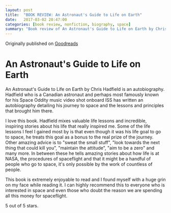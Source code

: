 ```yaml
---
layout: post
title:  "BOOK REVIEW: An Astronaut's Guide to Life on Earth"
date:   2017-03-02 20:47:00
categories: [book review, nonfiction, biography, space]
summary: "Book review of An Astronaut's Guide to Life on Earth by Chris Hadfield"
---
```

Originally published on [Goodreads](https://www.goodreads.com/review/show/1149139987)

# An Astronaut's Guide to Life on Earth
An Astronaut's Guide to Life on Earth by Chris Hadfield is an autobiography. Hadfield who is a Canadian astronaut and perhaps most famously known for his Space Oddity music video shot onboard ISS has written an autobiography detailing his journey to space and the lessons and principles that brought him there.

I love this book. Hadfield mixes valuable life lessons and incredible, inspiring stories about his life that really inspired me. Some of the life lessons I feel I gained most by is that even though it was his life goal to go to space, he treats this goal as a bonus to the real prize of the journey. Other amazing advice is to "sweat the small stuff", "look towards the next thing that could kill you", "maintain the attitude", "aim to be a zero" and many more. In between these he tells amazing stories about how life is at NASA, the procedures of spaceflight and that it might be a handful of people who go to space, it's only possible by the work of countless of people.

This book is extremely enjoyable to read and I found myself with a huge grin on my face while reading it. I can highly recommend this to everyone who is interested in space and even those who doubt the reason we are spending all this money for spaceflight.

5 out of 5 stars.
